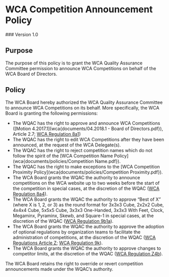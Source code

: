 # WCA Competition Announcement Policy
<div class="version">
### Version 1.0
</div>

## Purpose
The purpose of this policy is to grant the WCA Quality Assurance Committee permission to announce WCA Competitions on behalf of the WCA Board of Directors.

## Policy
The WCA Board hereby authorized the WCA Quality Assurance Committee to announce WCA Competitions on its behalf. More specifically, the WCA Board is granting the following permissions:

- The WQAC has the right to approve and announce WCA Competitions ([Motion 4.2017.1](wca{documents/04.2018.1 - Board of Directors.pdf}), Article 2.7; [WCA Regulation 8a1](wca{regulations/#8a1}))
- The WQAC has the right to edit WCA Competitions after they have been announced, at the request of the WCA Delegate(s).
- The WQAC has the right to reject competition names which do not follow the spirit of the [WCA Competition Name Policy](wca{documents/policies/Competition Name.pdf}).
- The WQAC has the right to make exceptions to the [WCA Competition Proximity Policy](wca{documents/policies/Competition Proximity.pdf}).
- The WCA Board grants the WQAC the authority to announce competitions on the WCA website up to two weeks before the start of the competition in special cases, at the discretion of the WQAC ([WCA Regulation 8a4](wca{regulations/#8a4})).
- The WCA Board grants the WQAC the authority to approve “Best of X” (where X is 1, 2, or 3) as the round format for 3x3x3 Cube, 2x2x2 Cube, 4x4x4 Cube, 5x5x5 Cube, 3x3x3 One-Handed, 3x3x3 With Feet, Clock, Megaminx, Pyraminx, Skewb, and Square-1 in special cases, at the discretion of the WQAC ([WCA Regulation 9b1a](wca{regulations/#9b1a})).
- The WCA Board grants the WQAC the authority to approve the adoption of optional regulations by organization teams to facilitate the administration of competitions, at the discretion of the WQAC ([WCA Regulations Article Z](wca{regulations/#article-Z-optional}); [WCA Regulation 9k](wca{regulations/#9k})).
- The WCA Board grants the WQAC the authority to approve changes to competitor limits, at the discretion of the WQAC ([WCA Regulation Z4b](wca{regulations/#Z4b})).

The WCA Board retains the right to override or revert competition announcements made under the WQAC’s authority.
